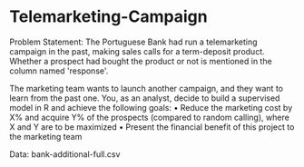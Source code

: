 # Telemarketing-Campaign

Problem Statement:
The Portuguese Bank had run a telemarketing campaign in the past, making sales calls for a term-deposit product. Whether a prospect had bought the product or not is mentioned in the column named 'response'.

The marketing team wants to launch another campaign, and they want to learn from the past one. You, as an analyst, decide to build a supervised model in R and achieve the following goals:
•	Reduce the marketing cost by X% and acquire Y% of the prospects (compared to random calling), where X and Y are to be maximized
•	Present the financial benefit of this project to the marketing team

Data:
bank-additional-full.csv
